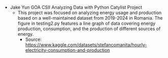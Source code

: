 - Jake Yun GOA CSII Analyzing Data with Python Catylist Project
    - This project was focused on analyzing energy usage and production based on a well-maintained dataset from 2019-2024 in Romania. The figure in testing2.py features a line graph of data covering energy production, consumption, and the production of different sources of energy.
        - Source: https://www.kaggle.com/datasets/stefancomanita/hourly-electricity-consumption-and-production